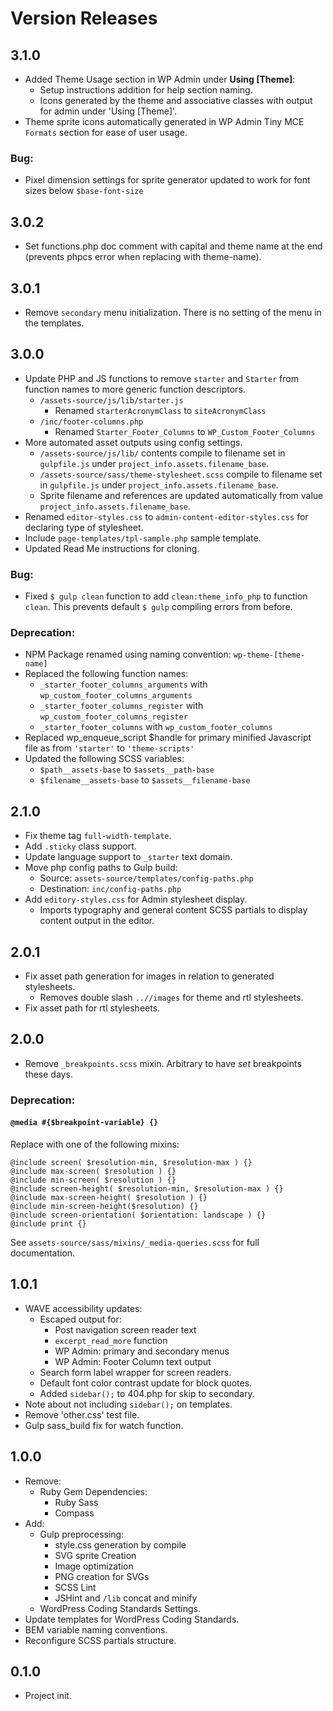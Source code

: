 # Version Releases

## 3.1.0

- Added Theme Usage section in WP Admin under __Using [Theme]__:
	- Setup instructions addition for help section naming.
	- Icons generated by the theme and associative classes with output for admin under 'Using [Theme]'.
- Theme sprite icons automatically generated in WP Admin Tiny MCE `Formats` section for ease of user usage.

### __Bug:__

- Pixel dimension settings for sprite generator updated to work for font sizes below `$base-font-size`


## 3.0.2

- Set functions.php doc comment with capital and theme name at the end (prevents phpcs error when replacing with theme-name).


## 3.0.1

- Remove `secondary` menu initialization.  There is no setting of the menu in the templates.


## 3.0.0

- Update PHP and JS functions to remove `starter` and `Starter` from function names to more generic function descriptors.
	- `/assets-source/js/lib/starter.js`
		- Renamed `starterAcronymClass` to `siteAcronymClass`
	- `/inc/footer-columns.php`
		- Renamed `Starter_Footer_Columns` to `WP_Custom_Footer_Columns`
- More automated asset outputs using config settings.
	- `/assets-source/js/lib/` contents compile to filename set in `gulpfile.js` under `project_info.assets.filename_base`.
	- `/assets-source/sass/theme-stylesheet.scss` compile to filename set in `gulpfile.js` under `project_info.assets.filename_base`.
	- Sprite filename and references are updated automatically from value `project_info.assets.filename_base`.
- Renamed `editor-styles.css` to `admin-content-editor-styles.css` for declaring type of stylesheet.
- Include `page-templates/tpl-sample.php` sample template.
- Updated Read Me instructions for cloning.

### __Bug:__

- Fixed `$ gulp clean` function to add `clean:theme_info_php` to function `clean`.  This prevents default `$ gulp` compiling errors from before.

### __Deprecation:__

- NPM Package renamed using naming convention: `wp-theme-[theme-name]`
- Replaced the following function names:
  - `_starter_footer_columns_arguments` with `wp_custom_footer_columns_arguments`
  - `_starter_footer_columns_register` with `wp_custom_footer_columns_register`
  - `_starter_footer_columns` with `wp_custom_footer_columns`
- Replaced wp_enqueue_script $handle for primary minified Javascript file as from `'starter'` to `'theme-scripts'`
- Updated the following SCSS variables:
  - `$path__assets-base` to `$assets__path-base`
  - `$filename__assets-base` to `$assets__filename-base`


## 2.1.0

- Fix theme tag `full-width-template`.
- Add `.sticky` class support.
- Update language support to `_starter` text domain.
- Move php config paths to Gulp build:
  - Source: `assets-source/templates/config-paths.php`
  - Destination: `inc/config-paths.php`
- Add `editory-styles.css` for Admin stylesheet display.
	- Imports typography and general content SCSS partials to display content output in the editor.


## 2.0.1

- Fix asset path generation for images in relation to generated stylesheets.
  - Removes double slash `..//images` for theme and rtl stylesheets.
- Fix asset path for rtl stylesheets.


## 2.0.0

- Remove `_breakpoints.scss` mixin.  Arbitrary to have _set_ breakpoints these days.

### __Deprecation:__

#### `@media #{$breakpoint-variable} {}`

Replace with one of the following mixins:
```
@include screen( $resolution-min, $resolution-max ) {}
@include max-screen( $resolution ) {}
@include min-screen( $resolution ) {}
@include screen-height( $resolution-min, $resolution-max ) {}
@include max-screen-height( $resolution ) {}
@include min-screen-height($resolution) {}
@include screen-orientation( $orientation: landscape ) {}
@include print {}
```

See `assets-source/sass/mixins/_media-queries.scss` for full documentation.


## 1.0.1

- WAVE accessibility updates:
  - Escaped output for:
    - Post navigation screen reader text
	- `excerpt_read_more` function
	- WP Admin: primary and secondary menus
	- WP Admin: Footer Column text output
  - Search form label wrapper for screen readers.
  - Default font color contrast update for block quotes.
  - Added `sidebar();` to 404.php for skip to secondary.
- Note about not including `sidebar();` on templates.
- Remove 'other.css' test file.
- Gulp sass_build fix for watch function.


## 1.0.0

- Remove:
  - Ruby Gem Dependencies:
    - Ruby Sass
	- Compass
- Add:
  - Gulp preprocessing:
    - style.css generation by compile
	- SVG sprite Creation
	- Image optimization
	- PNG creation for SVGs
    - SCSS Lint
    - JSHint and `/lib` concat and minify
  - WordPress Coding Standards Settings.
- Update templates for WordPress Coding Standards.
- BEM variable naming conventions.
- Reconfigure SCSS partials structure.


## 0.1.0

- Project init.
